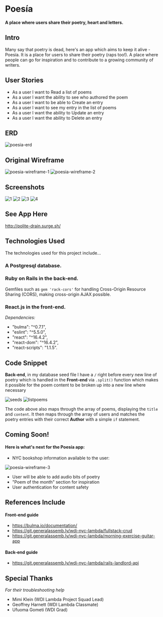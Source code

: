# Poesía
**A place where users share their poetry, heart and letters.**

## Intro
Many say that poetry is dead, here's an app which aims to keep it alive - Poesía. It is a place for users to share their poetry (raps too!). A place where people can go for inspiration and to contribute to a growing community of writers.

## User Stories
- As a user I want to Read a list of poems
- As a user I want the ability to see who authored the poem
- As a user I want to be able to Create an entry 
- As a user I want to see my entry in the list of poems
- As a user I want the ability to Update an entry
- As a user I want the ability to Delete an entry

## ERD
![poesia-erd](https://user-images.githubusercontent.com/39888042/45449606-9a553500-b6a3-11e8-9649-aac5a50e1af5.png)

## Original Wireframe
![poesia-wireframe-1](https://user-images.githubusercontent.com/39888042/45041563-9fc4d680-b036-11e8-936e-a50266e22559.png)
![poesia-wireframe-2](https://user-images.githubusercontent.com/39888042/45042651-32ff0b80-b039-11e8-89d8-38e6dd849f5b.png)

## Screenshots
![1](https://user-images.githubusercontent.com/39888042/45548593-e8c51980-b7f2-11e8-85a5-5e5fac5ced3d.png)
![2](https://user-images.githubusercontent.com/39888042/45548682-36da1d00-b7f3-11e8-861c-fca567d8ab8f.png)
![3](https://user-images.githubusercontent.com/39888042/45548604-ef539100-b7f2-11e8-8c29-e284f83fa176.png)
![4](https://user-images.githubusercontent.com/39888042/45548609-f5497200-b7f2-11e8-9517-9a1037f9eaec.png)

## See App Here
http://polite-drain.surge.sh/

## Technologies Used
The technologies used for this project include...
### A Postgresql database.
### Ruby on Rails in the back-end.
Gemfiles such as `gem 'rack-cors'` for handling Cross-Origin Resource Sharing (CORS), making cross-origin AJAX possible.
### React.js in the front-end.
*Dependencies:*
- "bulma": "^0.7.1",
- "eslint": "^5.5.0",
- "react": "^16.4.2",
- "react-dom": "^16.4.2",
- "react-scripts": "1.1.5".
    
## Code Snippet
**Back-end**, in my database seed file I have a `/` right before every new line of poetry which is handled in the **Front-end** via `.split()` function which makes it possible for the poem content to be broken up into a new line where necessary

![seeds](https://user-images.githubusercontent.com/39888042/45551451-034fc080-b7fc-11e8-8312-781947c26f03.png)
![listpoems](https://user-images.githubusercontent.com/39888042/45551447-00ed6680-b7fc-11e8-9fd1-8b1078c8126a.png)

The code above also maps through the array of poems, displaying the `title` and `content`. It then maps through the array of users and matches the poetry entries with their correct **Author** with a simple `if` statement.

## Coming Soon!
#### Here is what's next for the Poesía app:
- NYC bookshop information available to the user:

![poesia-wireframe-3](https://user-images.githubusercontent.com/39888042/45043840-5081a480-b03c-11e8-8ffc-f2d7251127dc.png)

- User will be able to add audio bits of poetry
- "Poem of the month" section for inspiration
- User authentication for content safety

## References Include
#### Front-end guide
- https://bulma.io/documentation/
- https://git.generalassemb.ly/wdi-nyc-lambda/fullstack-crud
- https://git.generalassemb.ly/wdi-nyc-lambda/morning-exercise-guitar-app
#### Back-end guide
- https://git.generalassemb.ly/wdi-nyc-lambda/rails-landlord-api 

## Special Thanks
*For their troubleshooting help*
- Mimi Klein (WDI Lambda Project Squad Lead)
- Geoffrey Harnett (WDI Lambda Classmate)
- Ufuoma Gometi (WDI Grad)
